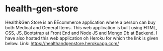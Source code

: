 # health-gen-store
Health&Gen Store is an EEcommerce application where a person can buy both Medical and General Items. This web application is built using HTML, CSS, JS, Bootstrap at Front End and Node JS and Mongo Db at Backend. I have also hosted this web application oh Heroku for which the link is given below.
Link: https://healthandgenstore.herokuapp.com/
